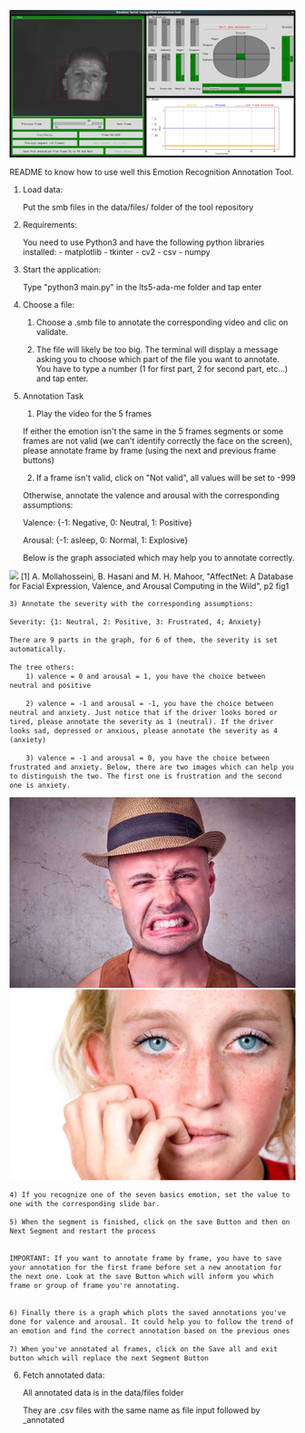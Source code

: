 ![](screenshot/screenshot.png)

README to know how to use well this Emotion Recognition Annotation Tool.


1. Load data:
	
	Put the smb files in the data/files/ folder of the tool repository

2. Requirements:

	You need to use Python3 and have the following python libraries installed:
		- matplotlib
		- tkinter
		- cv2
		- csv
		- numpy
	

3. Start the application:
	
	Type "python3 main.py" in the lts5-ada-me folder and tap enter
	

4. Choose a file:

	1) Choose a .smb file to annotate the corresponding video and clic on validate.

	2) The file will likely be too big. The terminal will display a message asking you to choose which part of the file you want to annotate. You have to type a number (1 for first part, 2 for second part, etc...) and tap enter.

5. Annotation Task

	1) Play the video for the 5 frames

	If either the emotion isn't the same in the 5 frames segments or some frames are not valid (we can't identify correctly the face on the screen), please annotate frame by frame (using the next and previous frame buttons)

	2) If a frame isn't valid, click on "Not valid", all values will be set to -999

	Otherwise, annotate the valence and arousal with the corresponding assumptions:
	
	Valence: {-1: Negative, 0: Neutral, 1: Positive}

	Arousal: {-1: asleep, 0: Normal, 1: Explosive}

	Below is the graph associated which may help you to annotate correctly.


![](screenshot/valAr.jpeg)
[1]  A. Mollahosseini, B. Hasani and M. H. Mahoor, "AffectNet: A Database for Facial Expression, Valence, and Arousal Computing in the Wild", p2 fig1


	3) Annotate the severity with the corresponding assumptions:

	Severity: {1: Neutral, 2: Positive, 3: Frustrated, 4; Anxiety}

	There are 9 parts in the graph, for 6 of them, the severity is set automatically.

	The tree others:
		1) valence = 0 and arousal = 1, you have the choice between neutral and positive
		
		2) valence = -1 and arousal = -1, you have the choice between neutral and anxiety. Just notice that if the driver looks bored or tired, please annotate the severity as 1 (neutral). If the driver looks sad, depressed or anxious, please annotate the severity as 4 (anxiety)

		3) valence = -1 and arousal = 0, you have the choice between frustrated and anxiety. Below, there are two images which can help you to distinguish the two. The first one is frustration and the second one is anxiety.

![](screenshot/frustrated.jpeg)
![](screenshot/anxiety.jpeg)

	4) If you recognize one of the seven basics emotion, set the value to one with the corresponding slide bar.

	5) When the segment is finished, click on the save Button and then on Next Segment and restart the process


	IMPORTANT: If you want to annotate frame by frame, you have to save your annotation for the first frame before set a new annotation for the next one. Look at the save Button which will inform you which frame or group of frame you're annotating.

	
	6) Finally there is a graph which plots the saved annotations you've done for valence and arousal. It could help you to follow the trend of an emotion and find the correct annotation based on the previous ones

	7) When you've annotated al frames, click on the Save all and exit button which will replace the next Segment Button


6. Fetch annotated data:

	All annotated data is in the data/files folder

	They are .csv files with the same name as file input followed by _annotated
		
